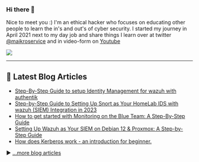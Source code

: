 ### Hi there 👋


Nice to meet you :) 
I'm an ethical hacker who focuses on educating other people to learn the in's and out's of cyber security. 
I started my journey in April 2021 next to my day job and share things I learn over at twitter [@maikroservice](https://twitter.com/maikroservice) and in video-form on [Youtube](https://youtube.com/@maikroservice)

![](https://komarev.com/ghpvc/?username=maikroservice&color=brightgreen)

---
## 📘 Latest Blog Articles

<!-- BLOG-POST-LIST:START -->
- [Step-By-Step Guide to setup Identity Management for wazuh with authentik](https://maikroservice.com/identity-management-wazuh-and-authentik)
- [Step-by-Step Guide to Setting Up Snort as Your HomeLab IDS with wazuh &lpar;SIEM&rpar; Integration in 2023](https://maikroservice.com/step-by-step-guide-to-setting-up-snort-as-your-homelab-ids-with-wazuh-siem-integration-in-2023)
- [How to get started with Monitoring on the Blue Team: A Step-By-Step Guide](https://maikroservice.com/how-to-get-started-with-monitoring-on-the-blue-team-a-step-by-step-guide)
- [Setting Up Wazuh as Your SIEM on Debian 12 &amp; Proxmox: A Step-by-Step Guide](https://maikroservice.com/setting-up-wazuh-as-your-siem-on-debian-12-proxmox-a-step-by-step-guide)
- [How does Kerberos work - an introduction for beginner.](https://maikroservice.com/how-does-kerberos-work-an-introduction-for-beginner)
<!-- BLOG-POST-LIST:END -->

▶ [...more blog articles](https://maikroservice.com)

<!--
**maikroservice/maikroservice** is a ✨ _special_ ✨ repository because its `README.md` (this file) appears on your GitHub profile.

Here are some ideas to get you started:

- 🔭 I’m currently working on portfolio projects to 
- 🌱 I’m currently learning ...
- 👯 I’m looking to collaborate on ...
- 🤔 I’m looking for help with ...
- 💬 Ask me about ...
- 📫 How to reach me: ...
- 😄 Pronouns: ...
- ⚡ Fun fact: ...
-->
